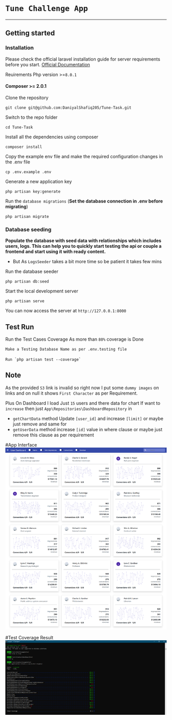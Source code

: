 # `Tune Challenge App`


----------

## Getting started

### Installation

Please check the official laravel installation guide for server requirements before you start. [Official Documentation](https://laravel.com/docs/5.4/installation#installation)

Reuirements
Php version >=`8.0.1 `

#### Composer >= 2.0.1 
Clone the repository

    git clone git@github.com:DaniyalShafiq205/Tune-Task.git

Switch to the repo folder

    cd Tune-Task

Install all the dependencies using composer

    composer install

Copy the example env file and make the required configuration changes in the .env file

    cp .env.example .env

Generate a new application key

    php artisan key:generate


Run the `database migrations` (**Set the database connection in .env before migrating**)

    php artisan migrate
### Database seeding

**Populate the database with seed data with relationships which includes users, logs. This can help you to quickly start testing the api or couple a frontend and start using it with ready content.**
- But As `LogsSeeder` takes a bit more time so be patient it takes few mins

Run the database seeder 

    php artisan db:seed

Start the local development server

    php artisan serve

You can now access the server at `http://127.0.0.1:8000`
    

## Test Run
Run the Test Cases Coverage As more than `80%` coverage is Done

    Make a Testing Database Name as per .env.testing file

    Run `php artisan test --coverage`

## Note
As the provided `S3` link is invalid so right now I put some `dummy images` on links and on null it shows `First Character` as per Requirement.

Plus On Dashboard I load Just `15` users and there data for chart If want to `increase` then just 
`App\Repositories\DashboardRepository` in 
- `getChartData` method Update `[user_id]` and increase `[limit]` or maybe just remove and same for 
- `getUserData` method increase `[id]` value in where clause or maybe just remove this clause as per requirement

#App Interface
![Screenshot](appscreenshot.png)

#Test Coverage Result
![Screenshot](TestCoverage.png)
